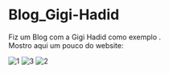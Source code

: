 # Blog_Gigi-Hadid

Fiz um Blog com a Gigi Hadid como exemplo .<br>
Mostro aqui um pouco do website:

![1](https://user-images.githubusercontent.com/99768956/156936154-72e20946-319d-43bf-b77a-8cc79ddc0db8.png)
![3](https://user-images.githubusercontent.com/99768956/156936156-71f774c7-1c06-4654-93d7-fab919ee672b.png)
![2](https://user-images.githubusercontent.com/99768956/156936158-c262cef7-5486-4de3-ac82-f40a29f9602a.png)
